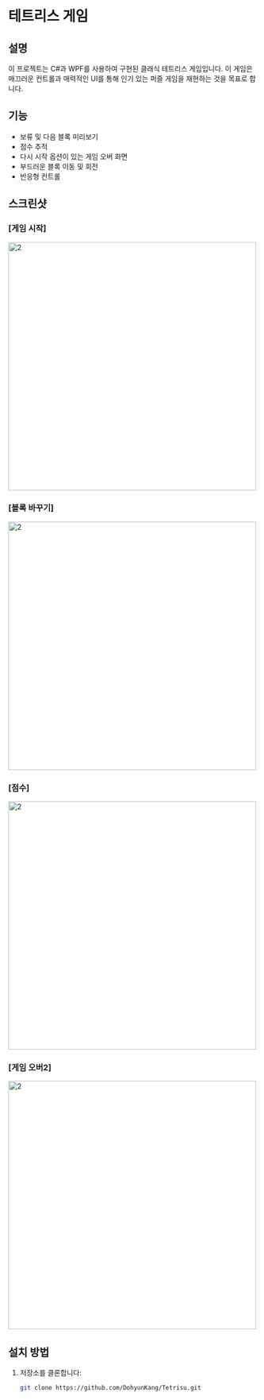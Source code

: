 # 테트리스 게임

## 설명
이 프로젝트는 C#과 WPF를 사용하여 구현된 클래식 테트리스 게임입니다. 이 게임은 매끄러운 컨트롤과 매력적인 UI를 통해 인기 있는 퍼즐 게임을 재현하는 것을 목표로 합니다.

## 기능
- 보류 및 다음 블록 미리보기
- 점수 추적
- 다시 시작 옵션이 있는 게임 오버 화면
- 부드러운 블록 이동 및 회전
- 반응형 컨트롤

## 스크린샷
### [게임 시작] 

<img width="500" alt="2" src="https://github.com/user-attachments/assets/868a694d-c9ce-4e72-81e0-1ae7338f8beb">

### [블록 바꾸기]

<img width="500" alt="2" src="https://github.com/user-attachments/assets/1d4aa2e0-1aaa-4321-b2bc-32223f80e874">

### [점수]

<img width="500" alt="2" src="https://github.com/user-attachments/assets/76452af2-e980-42ad-baff-6e8bd39f5d4d">

### [게임 오버2]

<img width="500" alt="2" src="https://github.com/user-attachments/assets/114feeb7-2f11-4574-a263-3eb85e356de1">

## 설치 방법
1. 저장소를 클론합니다:
   ```bash
   git clone https://github.com/DohyunKang/Tetrisu.git
